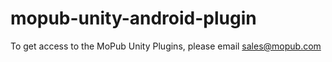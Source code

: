 # mopub-unity-android-plugin

To get access to the MoPub Unity Plugins, please email sales@mopub.com
